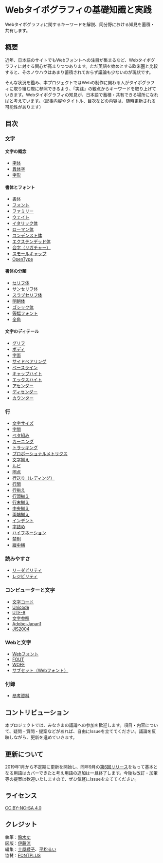 # Webタイポグラフィの基礎知識と実践

Webタイポグラフィに関するキーワードを解説、同分野における知見を蓄積・共有します。  

## 概要

近年、日本語のサイトでもWebフォントへの注目が集まるなど、Webタイポグラフィに対する関心が高まりつつあります。ただ英語を始めとする欧米圏と比較すると、そのノウハウはあまり蓄積されておらず議論も少ないのが現状です。

そんな状況を鑑み、本プロジェクトではWebの制作に関わる人がタイポグラフィに取り組む際に参照できるよう、「実践」の観点からキーワードを取り上げていきます。Webタイポグラフィの知見が、日本語で蓄積・共有できる場所になればと考えています。（記事内容やタイトル、目次などの内容は、随時更新される可能性があります）

## 目次

### 文字

#### 文字の概念

- [字体](./terms/jitai.md)
- [異体字](./terms/itaiji.md)
- [字形](./terms/jikei.md)

#### 書体とフォント

- [書体](./terms/typeface.md)
- [フォント](./terms/font.md)
- [ファミリー](./terms/family.md)
- [ウェイト](./terms/weight.md)
- [イタリック体](./terms/italic.md)
- [ローマン体](./terms/roman.md)
- [コンデンスト体](./terms/condensed.md)
- [エクステンデッド体](./terms/extended.md)
- [合字（リガチャー）](./terms/ligature.md)
- [スモールキャップ](./terms/small-caps.md)
- [OpenType](./terms/opentype.md)

#### 書体の分類

- [セリフ体](./terms/serif.md)
- [サンセリフ体](./terms/sans-serif.md)
- [スラブセリフ体](./terms/slab-serif.md)
- [明朝体](./terms/mincho.md)
- [ゴシック体](./terms/gothic.md)
- [等幅フォント](./terms/monospaced-font.md)
- [全角](./terms/fullwidth.md)

#### 文字のディテール

- [グリフ](./terms/glyph.md)
- [ボディ](./terms/body.md)
- [字面](./terms/face.md)
- [サイドベアリング](./terms/side-bearing.md)
- [ベースライン](./terms/baseline.md)
- [キャップハイト](./terms/cap-height.md)
- [エックスハイト](./terms/x-height.md)
- [アセンダー](./terms/ascender.md)
- [ディセンダー](./terms/descender.md)
- [カウンター](./terms/counter.md)

### 行

- [文字サイズ](./terms/font-size.md)
- [字間](./terms/letter-space.md)
- [ベタ組み](./terms/betagumi.md)
- [カーニング](./terms/kerning.md)
- [トラッキング](./terms/tracking.md)
- [プロポーショナルメトリクス](./terms/proportional-metrics.md)
- [文字揃え](./terms/vertical-alignment.md)
- [ルビ](./terms/ruby.md)
- [圏点](./terms/emphasis-dots.md)
- [行送り（レディング）](./terms/leading.md)
- [行間](./terms/line-space.md)
- [行揃え](./terms/text-alignment.md)
- [行頭揃え](./terms/flush-left.md)
- [行末揃え](./terms/flush-right.md)
- [中央揃え](./terms/centered.md)
- [両端揃え](./terms/justified.md)
- [インデント](./terms/indent.md)
- [字詰め](./terms/jidume.md)
- [ハイフネーション](./terms/hyphenation.md)
- [禁則](./terms/line-breaking-rules.md)
- [縦中横](./terms/horizontal-in-vertical.md)

### 読みやすさ

- [リーダビリティ](./terms/readability.md)
- [レジビリティ](./terms/legibility.md)

### コンピューターと文字

- [文字コード](./terms/character-encoding.md)
- [Unicode](./terms/unicode.md)
- [UTF-8](./terms/utf-8.md)
- [文字参照](./terms/character-reference.md)
- [Adobe-Japan1](./terms/adobe-japan1.md)
- [JIS2004](./terms/jis2004.md)

### Webと文字

- [Webフォント](./terms/web-font.md)
- [FOUT](./terms/fout.md)
- [WOFF](./terms/woff.md)
- [サブセット（Webフォント）](./terms/font-subsetting.md)

### 付録

- [参考資料](references.md)

## コントリビューション
本プロジェクトでは、みなさまの議論への参加を歓迎します。項目・内容について、疑問・質問・提案などがあれば、自由にIssueを立ててください。議論を反映しながら、更新を進めていきます。

## 更新について
2019年1月から不定期に更新を開始し、同年9月の[第6回リリース](https://github.com/fontplus/web-typography-glossary/pull/109)をもって基本となる用語はカバーできたと考え用語の追加は一旦終了します。今後も改訂・加筆等の提案は歓迎いたしますので、ぜひ気軽にIssueを立ててください。

## ライセンス
[CC BY-NC-SA 4.0](https://creativecommons.org/licenses/by-nc-sa/4.0/)

## クレジット
執筆：[鈴木丈](https://github.com/terkel)  
図版：[伊藤涼](https://github.com/itosuzu)  
編集：[土屋綾子](https://github.com/tsuchir)、[平松るい](https://github.com/hrmtrui)  
協賛：[FONTPLUS](https://webfont.fontplus.jp)  
